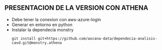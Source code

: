 ## PRESENTACION DE LA VERSION CON ATHENA

-   Debe tener la conexion con aws-azure-login
-   Generar en entorno en python
-   Instalar la dependecia monstry
    ```
    git install git+https://github.com/aocana-data/dependecia-analisis-cavd.git@monstry.athena
    ```
